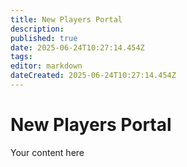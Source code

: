 ```yaml
---
title: New Players Portal
description: 
published: true
date: 2025-06-24T10:27:14.454Z
tags: 
editor: markdown
dateCreated: 2025-06-24T10:27:14.454Z
---
```


# New Players Portal
Your content here